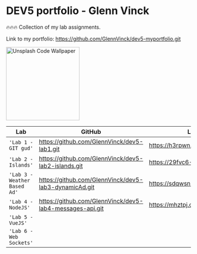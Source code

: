# DEV5 portfolio - Glenn Vinck

🔥🔥🔥 Collection of my lab assignments.

Link to my portfolio:
https://github.com/GlennVinck/dev5-myportfolio.git

<img width="200" alt="Unsplash Code Wallpaper" src="https://images.unsplash.com/photo-1594904351111-a072f80b1a71?q=80&w=2670&auto=format&fit=crop&ixlib=rb-4.0.3&ixid=M3wxMjA3fDB8MHxwaG90by1wYWdlfHx8fGVufDB8fHx8fA%3D%3D">

| Lab                          | GitHub                                                   | Live                           |
| ---------------------------- | -------------------------------------------------------- | ------------------------------ |
| `'Lab 1 - GIT gud'`          | https://github.com/GlennVinck/dev5-lab1.git              | https://h3rpwn.codesandbox.io/ |
| `'Lab 2 - Islands'`          | https://github.com/GlennVinck/dev5-lab2-islands.git      | https://29fvc6-5173.csb.app/   |
| `'Lab 3 - Weather Based Ad'` | https://github.com/GlennVinck/dev5-lab3-dynamicAd.git    | https://sdqwsn-5173.csb.app/   |
| `'Lab 4 - NodeJS'`           | https://github.com/GlennVinck/dev5-lab4-messages-api.git | https://mhztpj.csb.app         |
| `'Lab 5 - VueJS'`            |                                                          |                                |
| `'Lab 6 - Web Sockets'`      |                                                          |                                |
